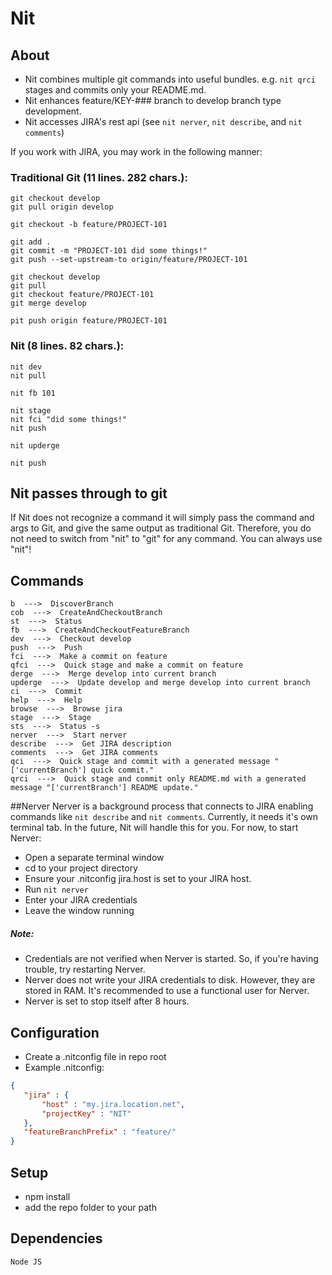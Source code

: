 # Nit

## About
 - Nit combines multiple git commands into useful bundles.  e.g. ```nit qrci``` stages and commits only your README.md.
 - Nit enhances feature/KEY-### branch to develop branch type development.
 - Nit accesses JIRA's rest api (see ```nit nerver```, ```nit describe```, and ```nit comments```)


If you work with JIRA, you may work in the following manner:

### Traditional Git (11 lines. 282 chars.):
```
git checkout develop
git pull origin develop

git checkout -b feature/PROJECT-101

git add .
git commit -m "PROJECT-101 did some things!"
git push --set-upstream-to origin/feature/PROJECT-101

git checkout develop
git pull
git checkout feature/PROJECT-101
git merge develop

pit push origin feature/PROJECT-101
```
### Nit (8 lines. 82 chars.):
```
nit dev
nit pull

nit fb 101

nit stage
nit fci "did some things!"
nit push

nit upderge

nit push
```

## Nit passes through to git
If Nit does not recognize a command it will simply pass the command and args to Git, and give the same output as traditional Git.
Therefore, you do not need to switch from "nit" to "git" for any command.  You can always use "nit"!

## Commands
    b  --->  DiscoverBranch
    cob  --->  CreateAndCheckoutBranch
    st  --->  Status
    fb  --->  CreateAndCheckoutFeatureBranch
    dev  --->  Checkout develop
    push  --->  Push
    fci  --->  Make a commit on feature
    qfci  --->  Quick stage and make a commit on feature
    derge  --->  Merge develop into current branch
    upderge  --->  Update develop and merge develop into current branch
    ci  --->  Commit
    help  --->  Help
    browse  --->  Browse jira
    stage  --->  Stage
    sts  --->  Status -s
    nerver  --->  Start nerver
    describe  --->  Get JIRA description
    comments  --->  Get JIRA comments
    qci  --->  Quick stage and commit with a generated message "['currentBranch'] quick commit."
    qrci  --->  Quick stage and commit only README.md with a generated message "['currentBranch'] README update."

##Nerver
Nerver is a background process that connects to JIRA enabling commands like ```nit describe``` and ```nit comments```.
Currently, it needs it's own terminal tab.  In the future, Nit will handle this for you.
For now, to start Nerver:
 - Open a separate terminal window
 - cd to your project directory
 - Ensure your .nitconfig jira.host is set to your JIRA host.
 - Run ```nit nerver```
 - Enter your JIRA credentials
 - Leave the window running

##### Note:
 - Credentials are not verified when Nerver is started.  So, if you're having trouble, try restarting Nerver.
 - Nerver does not write your JIRA credentials to disk.  However, they are stored in RAM.  It's recommended to use a functional user for Nerver.
 - Nerver is set to stop itself after 8 hours.

## Configuration
 - Create a .nitconfig file in repo root
 - Example .nitconfig:
```json
{
   "jira" : {
       "host" : "my.jira.location.net",
       "projectKey" : "NIT"
   },
   "featureBranchPrefix" : "feature/"
}
```

## Setup
 - npm install
 - add the repo folder to your path

## Dependencies
    Node JS
